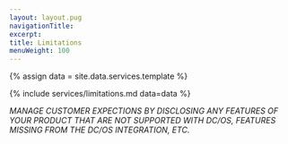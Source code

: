 ```yaml
---
layout: layout.pug
navigationTitle:
excerpt:
title: Limitations
menuWeight: 100
---
```

{% assign data = site.data.services.template %}

{% include services/limitations.md data=data %}

_MANAGE CUSTOMER EXPECTIONS BY DISCLOSING ANY FEATURES OF YOUR PRODUCT THAT ARE NOT SUPPORTED WITH DC/OS, FEATURES MISSING FROM THE DC/OS INTEGRATION, ETC._
